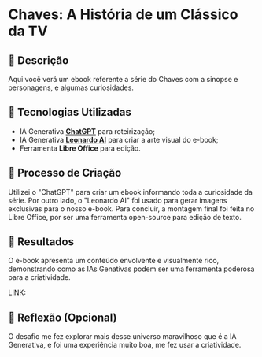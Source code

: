# Chaves: A História de um Clássico da TV

## 📒 Descrição
Aqui você verá um ebook referente a série do Chaves com a sinopse e personagens, e algumas curiosidades.

## 🤖 Tecnologias Utilizadas
- IA Generativa **[ChatGPT](https://chat.openai.com)** para roteirização;
- IA Generativa **[Leonardo AI](https://leonardo.ai)** para criar a arte visual do e-book;
- Ferramenta **Libre Office** para edição.

## 🧐 Processo de Criação
Utilizei o "ChatGPT" para criar um ebook informando toda a curiosidade da série. Por outro lado, o "Leonardo AI" foi usado para gerar imagens exclusivas para o nosso e-book. Para concluir, a montagem final foi feita no Libre Office, por ser uma ferramenta open-source para edição de texto.

## 🚀 Resultados
O e-book apresenta um conteúdo envolvente e visualmente rico, demonstrando como as IAs Genativas podem ser uma ferramenta poderosa para a criatividade.

LINK: 

## 💭 Reflexão (Opcional)
O desafio me fez explorar mais desse universo maravilhoso que é a IA Generativa, e foi uma experiência muito boa, me fez usar a criatividade.
